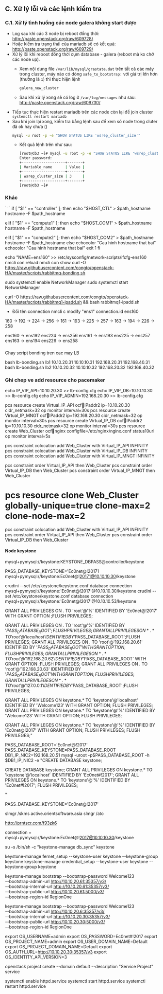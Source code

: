 

## C. Xử lý lỗi và các lệnh kiểm tra
### C.1. Xử lý tình huống các node galera không start được
- Log sau khi các 3 node bị reboot đồng thời: http://paste.openstack.org/raw/609728/
- Hoặc kiểm tra trạng thái của mariadb sẽ có kết quả: http://paste.openstack.org/raw/609729/
- Xử lý lỗi khi reboot đồng thời cụm database - galera (reboot mà ko chờ các node up).
  - Xem nội dung file `/var/lib/mysql/grastate.dat` trên tất cả các máy trong cluster, máy nào có dòng `safe_to_bootstrap:` với giá trị lớn hơn (thường là `1`) thì thực hiện lệnh
  
    ```sh
    galera_new_cluster
    ```
  - Sau khi xử lý xong sẽ có log ở `/var/log/messages` như sau: http://paste.openstack.org/raw/609730/
- Tiếp tục thực hiện restart mariadb trên các node còn lại để join cluster ` systemctl restart mariadb`
- Sau khi join lại xong, kiểm tra bằng lệnh sau để xem số node trong cluter đã ok hay chưa ()
  ```sh
  mysql -u root -p -e "SHOW STATUS LIKE 'wsrep_cluster_size'"
  ```
  - Kết quả lệnh trên như sau:
    ```sh
    [root@db3 ~]# mysql -u root -p -e "SHOW STATUS LIKE 'wsrep_cluster_size'"
    Enter password:
    +--------------------+-------+
    | Variable_name      | Value |
    +--------------------+-------+
    | wsrep_cluster_size | 3     |
    +--------------------+-------+
    [root@db3 ~]#
    ```

### Khác
``
`
if [ "$1" == "controller" ]; then
      echo "$HOST_CTL" > $path_hostname
      hostname -F $path_hostname
  
  elif [ "$1" == "compute1" ]; then
      echo "$HOST_COM1" > $path_hostname
      hostname -F $path_hostname

  elif [ "$1" == "compute2" ]; then
      echo "$HOST_COM2" > $path_hostname
      hostname -F $path_hostname
  else
      echocolor "Cau hinh hostname that bai"
      echocolor "Cau hinh hostname that bai"
      exit 1
fi

echo "NAME=ens160" >> /etc/sysconfig/network-scripts/ifcfg-ens160
nmcli con reload
nmcli con show
curl -O https://raw.githubusercontent.com/congto/openstack-HA/master/scripts/rabbitmq-bonding.sh


sudo systemctl enable NetworkManager
sudo systemctl start NetworkManager

curl -O https://raw.githubusercontent.com/congto/openstack-HA/master/scripts/rabbitmq1-ipadd.sh && bash rabbitmq1-ipadd.sh

- Đổi tên connection 
nmcli c modify "ens1" connection.id ens160

160 -> 192 -> 224 -> 256 -> 161 -> 193 -> 225 -> 257 -> 163 -> 194 -> 226 -> 258

ens160 -> ens192
ens224 -> ens256
ens161 -> ens193 
ens225 -> ens257
ens163 -> ens194
ens226 -> ens258

### 
Chay script bonding tren cac may LB

bash lb-bonding.sh lb1 10.10.20.31 10.10.10.31 192.168.20.31 192.168.40.31
bash lb-bonding.sh lb2 10.10.20.32 10.10.10.32 192.168.20.32 192.168.40.32


### Ghi chep ve add resource cho pacemaker
echo IP_VIP_API=10.10.20.30 >> lb-config.cfg 
echo IP_VIP_DB=10.10.10.30 >> lb-config.cfg 
echo IP_VIP_ADMIN=192.168.20.30 >> lb-config.cfg 

pcs resource create Virtual_IP_API ocf:heartbeat:IPaddr2 ip=10.10.20.30 cidr_netmask=32 op monitor interval=30s
pcs resource create Virtual_IP_MNGT ocf:heartbeat:IPaddr2 ip=192.168.20.30 cidr_netmask=32 op monitor interval=30s
pcs resource create Virtual_IP_DB ocf:heartbeat:IPaddr2 ip=10.10.10.30 cidr_netmask=32 op monitor interval=30s
pcs resource create Web_Cluster ocf:heartbeat:nginx configfile=/etc/nginx/nginx.conf status10url op monitor interval=5s

pcs constraint colocation add Web_Cluster with Virtual_IP_API INFINITY        
pcs constraint colocation add Web_Cluster with Virtual_IP_DB INFINITY     
pcs constraint colocation add Web_Cluster with Virtual_IP_MNGT INFINITY     

pcs constraint order Virtual_IP_API then Web_Cluster
pcs constraint order Virtual_IP_DB then Web_Cluster
pcs constraint order Virtual_IP_MNGT then Web_Cluster   


# pcs resource clone Web_Cluster globally-unique=true clone-max=2 clone-node-max=2
pcs constraint colocation add Web_Cluster with Virtual_IP_API INFINITY        
pcs constraint order Virtual_IP_API then Web_Cluster
pcs constraint order Virtual_IP_DB then Web_Cluster



#### Node keystone

 mysql+pymysql://keystone:KEYSTONE_DBPASS@controller/keystone

PASS_DATABASE_KEYSTONE='Ec0net@!20171
mysql+pymysql://keystone:Ec0net@!20171@10.10.10.30/keystone


crudini --set /etc/keystone/keystone.conf database connection mysql+pymysql://keystone:'Ec0net@!2017'@10.10.10.30/keystone
crudini --set /etc/keystone/keystone.conf database connection mysql+pymysql://keystone:'Ec0net@!2017'@10.10.10.53/keystone

GRANT ALL PRIVILEGES ON *.* TO 'root'@'%' IDENTIFIED BY 'Ec0net@!2017' WITH GRANT OPTION ;FLUSH PRIVILEGES;

GRANT ALL PRIVILEGES ON *.* TO 'root'@'%' IDENTIFIED BY '$PASS_DATABASE_ROOT' ;FLUSH PRIVILEGES;
GRANT ALL PRIVILEGES ON *.* TO 'root'@'localhost' IDENTIFIED BY '$PASS_DATABASE_ROOT';FLUSH PRIVILEGES;
GRANT ALL PRIVILEGES ON *.* TO 'root'@'192.168.20.61' IDENTIFIED BY '$PASS_DATABASE_ROOT' WITH GRANT OPTION ;FLUSH PRIVILEGES;
GRANT ALL PRIVILEGES ON *.* TO 'root'@'192.168.20.62' IDENTIFIED BY '$PASS_DATABASE_ROOT' WITH GRANT OPTION ;FLUSH PRIVILEGES;
GRANT ALL PRIVILEGES ON *.* TO 'root'@'192.168.20.63' IDENTIFIED BY '$PASS_DATABASE_ROOT' WITH GRANT OPTION ;FLUSH PRIVILEGES;
GRANT ALL PRIVILEGES ON *.* TO 'root'@'127.0.0.1' IDENTIFIED BY '$PASS_DATABASE_ROOT';FLUSH PRIVILEGES;


GRANT ALL PRIVILEGES ON keystone.* TO 'keystone'@'localhost' IDENTIFIED BY 'Welcome123' WITH GRANT OPTION; FLUSH PRIVILEGES;
GRANT ALL PRIVILEGES ON keystone.* TO 'keystone'@'%' IDENTIFIED BY 'Welcome123' WITH GRANT OPTION; FLUSH PRIVILEGES;


GRANT ALL PRIVILEGES ON keystone.* TO 'keystone'@'%' IDENTIFIED BY 'Ec0net@!2017' WITH GRANT OPTION; FLUSH PRIVILEGES;
FLUSH PRIVILEGES;"


PASS_DATABASE_ROOT='Ec0net@!2017'
PASS_DATABASE_KEYSTONE=PASS_DATABASE_ROOT
DB1_IP_NIC2=192.168.20.51
mysql -uroot -p$PASS_DATABASE_ROOT -h $DB1_IP_NIC2 -e "CREATE DATABASE keystone;

CREATE DATABASE keystone;
GRANT ALL PRIVILEGES ON keystone.* TO 'keystone'@'localhost' IDENTIFIED BY 'Ec0net#!2017';
GRANT ALL PRIVILEGES ON keystone.* TO 'keystone'@'%' IDENTIFIED BY 'Ec0net#!2017';
FLUSH PRIVILEGES;

"

PASS_DATABASE_KEYSTONE='Ec0net@!2017'


slmgr /skms active.orientsoftware.asia
slmgr /ato

http://prntscr.com/f93zk6

connection = mysql+pymysql://keystone:Ec0net@!2017@10.10.10.30/keystone

su -s /bin/sh -c "keystone-manage db_sync" keystone

keystone-manage fernet_setup --keystone-user keystone --keystone-group keystone
keystone-manage credential_setup --keystone-user keystone --keystone-group keystone


keystone-manage bootstrap --bootstrap-password Welcome123 \
  --bootstrap-admin-url http://10.10.20.61:35357/v3/ \
  --bootstrap-internal-url http://10.10.20.61:35357/v3/ \
  --bootstrap-public-url http://10.10.20.61:5000/v3/ \
  --bootstrap-region-id RegionOne



keystone-manage bootstrap --bootstrap-password Welcome123 \
  --bootstrap-admin-url http://10.10.20.6:35357/v3/ \
  --bootstrap-internal-url http://10.10.20.30:35357/v3/ \
  --bootstrap-public-url http://10.10.20.30:5000/v3/ \
  --bootstrap-region-id RegionOne
  
  
export OS_USERNAME=admin
export OS_PASSWORD=Ec0net#!2017
export OS_PROJECT_NAME=admin
export OS_USER_DOMAIN_NAME=Default
export OS_PROJECT_DOMAIN_NAME=Default
export OS_AUTH_URL=http://10.10.20.30:35357/v3
export OS_IDENTITY_API_VERSION=3

openstack project create --domain default --description "Service Project" service


systemctl enable httpd.service
systemctl start httpd.service
systemctl restart httpd.service






